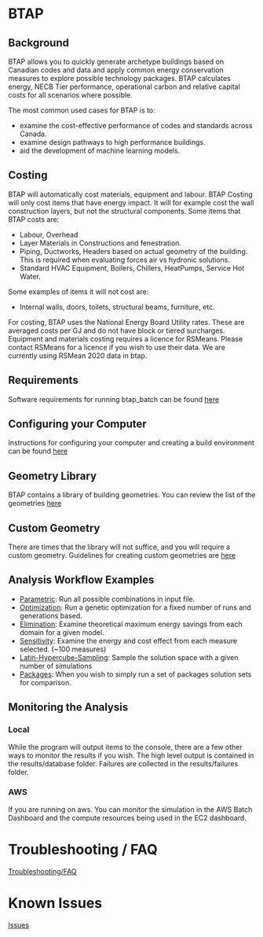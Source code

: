 # BTAP

## Background
BTAP allows you to quickly generate archetype buildings based on Canadian codes and data and apply common energy conservation measures to explore possible technology packages. BTAP calculates energy, NECB Tier performance,  operational carbon and relative capital costs for all scenarios where possible. 

The most common used cases for BTAP is to:
* examine the cost-effective performance of codes and standards across Canada.
* examine design pathways to high performance buildings.
* aid the development of machine learning models.

## Costing
BTAP will automatically cost materials, equipment and labour. BTAP Costing will only cost items that have energy impact. It will for example cost the wall construction layers, but not the structural components. 
Some items that BTAP costs are:
* Labour, Overhead
* Layer Materials in Constructions and fenestration.
* Piping, Ductworks, Headers based on actual geometry of the building. This is required when evaluating forces air vs hydronic solutions. 
* Standard HVAC Equipment, Boilers, Chillers, HeatPumps, Service Hot Water. 

Some examples of items it will not cost are:
* Internal walls, doors, toilets, structural beams, furniture, etc.   

For costing, BTAP uses the National Energy Board Utility rates. These are averaged costs per GJ and do not have block or tiered surcharges. Equipment and materials costing requires a licence for RSMeans. Please contact RSMeans for a licence if you wish to use their data. We are currently using RSMean 2020 data in btap. 


## Requirements
Software requirements for running btap_batch can be found [here](docs/requirements.md)

## Configuring your Computer
Instructions for configuring your computer and creating a build environment can be found [here](docs/configure.md)

## Geometry Library
BTAP contains a library of building geometries. You can review the list of the geometries [here](docs/geometry_library.md)

## Custom Geometry
There are times that the library will not suffice, and you will require a custom geometry. Guidelines for creating custom geometries are [here](docs/custom_osm.md)

## Analysis Workflow Examples
 * [Parametric](docs/parametric.md): Run all possible combinations in input file.
 * [Optimization](docs/optimization.md): Run a genetic optimization for a fixed number of runs and generations based.  
 * [Elimination](docs/elimination.md): Examine theoretical maximum energy savings from each domain for a given model. 
 * [Sensitivity](docs/sensitivity.md): Examine the energy and cost effect from each measure selected. (~100 measures) 
 * [Latin-Hypercube-Sampling](docs/latin_hypercube_sampling.md): Sample the solution space with a given number of simulations
 * [Packages](docs/packages.md): When you wish to simply run a set of packages solution sets for comparison.


## Monitoring the Analysis

### Local
While the program will output items to the console, there are a few other ways to monitor the results if you wish. The high level output is contained in the results/database folder. Failures are collected in the results/failures folder.  

### AWS
If you are running on aws. You can monitor the simulation in the AWS Batch Dashboard and the compute resources 
being used in the EC2 dashboard. 

# Troubleshooting / FAQ
 [Troubleshooting/FAQ](docs/troubleshooting.md)

# Known Issues
[Issues](docs/known_issues.md)



